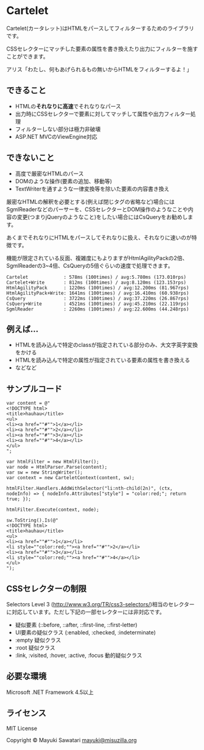 Cartelet
========

Cartelet(カータレット)はHTMLをパースしてフィルターするためのライブラリです。

CSSセレクターにマッチした要素の属性を書き換えたり出力にフィルターを施すことができます。

アリス「わたし、何もあげられるもの無いからHTMLをフィルターするよ！」


できること
-------
- HTMLの**それなりに高速**でそれなりなパース
- 出力時にCSSセレクターで要素に対してマッチして属性や出力フィルター処理
- フィルターしない部分は極力非破壊
- ASP.NET MVCのViewEngine対応

できないこと
--------
- 高度で厳密なHTMLのパース
- DOMのような操作(要素の追加、移動等)
- TextWriterを通すような一律変換等を除いた要素の内容書き換え

厳密なHTMLの解釈を必要とする(例えば閉じタグの省略など)場合にはSgmlReaderなどのパーサーを、CSSセレクターとDOM操作のようなことや内容の変更(つまりjQueryのようなこと)をしたい場合にはCsQueryをお勧めします。

あくまでそれなりにHTMLをパースしてそれなりに扱え、それなりに速いのが特徴です。

機能が限定されている反面、複雑度にもよりますがHtmlAgilityPackの2倍、SgmlReaderの3~4倍、CsQueryの5倍ぐらいの速度で処理できます。

    Cartelet             : 578ms (100times) / avg:5.780ms (173.010rps)
    Cartelet+Write       : 812ms (100times) / avg:8.120ms (123.153rps)
    HtmlAgilityPack      : 1220ms (100times) / avg:12.200ms (81.967rps)
    HtmlAgilityPack+Write: 1641ms (100times) / avg:16.410ms (60.938rps)
    CsQuery              : 3722ms (100times) / avg:37.220ms (26.867rps)
    CsQuery+Write        : 4521ms (100times) / avg:45.210ms (22.119rps)
    SgmlReader           : 2260ms (100times) / avg:22.600ms (44.248rps)

例えば…
-------------
- HTMLを読み込んで特定のclassが指定されている部分のみ、大文字英字変換をかける
- HTMLを読み込んで特定の属性が指定されている要素の属性を書き換える
- などなど

サンプルコード
---------
    var content = @"
    <!DOCTYPE html>
    <title>hauhau</title>
    <ul>
    <li><a href=""#"">1</a></li>
    <li><a href=""#"">2</a></li>
    <li><a href=""#"">3</a></li>
    <li><a href=""#"">4</a></li>
    </ul>
    ";
    
    var htmlFilter = new HtmlFilter();
    var node = HtmlParser.Parse(content);
    var sw = new StringWriter();
    var context = new CarteletContext(content, sw);
    
    htmlFilter.Handlers.AddWithSelector("li:nth-child(2n)", (ctx, nodeInfo) => { nodeInfo.Attributes["style"] = "color:red;"; return true; });
    
    htmlFilter.Execute(context, node);
    
    sw.ToString().Is(@"
    <!DOCTYPE html>
    <title>hauhau</title>
    <ul>
    <li><a href=""#"">1</a></li>
    <li style=""color:red;""><a href=""#"">2</a></li>
    <li><a href=""#"">3</a></li>
    <li style=""color:red;""><a href=""#"">4</a></li>
    </ul>
    ");


CSSセレクターの制限
------------------
Selectors Level 3 (http://www.w3.org/TR/css3-selectors/)相当のセレクターに対応しています。ただし下記の一部セレクターには非対応です。

- 疑似要素 (::before, ::after, ::first-line, ::first-letter)
- UI要素の疑似クラス (:enabled, :checked, :indeterminate)
- :empty 疑似クラス
- :root 疑似クラス
- :link, :visited, :hover, :active, :focus 動的疑似クラス

必要な環境
---------
Microsoft .NET Framework 4.5以上

ライセンス
-------
MIT License

Copyright © Mayuki Sawatari <mayuki@misuzilla.org>
